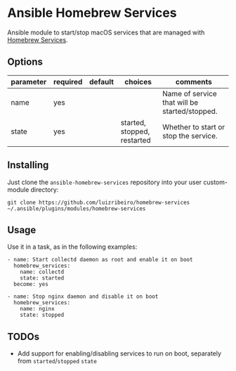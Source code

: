 # Ansible Homebrew Services
Ansible module to start/stop macOS services that are managed with
[Homebrew Services](https://github.com/Homebrew/homebrew-services).

## Options
|parameter      |required |default |choices                     |comments|
|---            |---      |---     |---                         |---|
|name           |yes      |        |                            |Name of service that will be started/stopped.|
|state          |yes      |        |started, stopped, restarted |Whether to start or stop the service.|

## Installing
Just clone the `ansible-homebrew-services` repository into your user custom-module directory:

```
git clone https://github.com/luizribeiro/homebrew-services ~/.ansible/plugins/modules/homebrew-services
```

## Usage
Use it in a task, as in the following examples:
```
- name: Start collectd daemon as root and enable it on boot
  homebrew_services:
    name: collectd
    state: started
  become: yes

- name: Stop nginx daemon and disable it on boot
  homebrew_services:
    name: nginx
    state: stopped
```

## TODOs

* Add support for enabling/disabling services to run on boot, separately from `started`/`stopped` `state`

